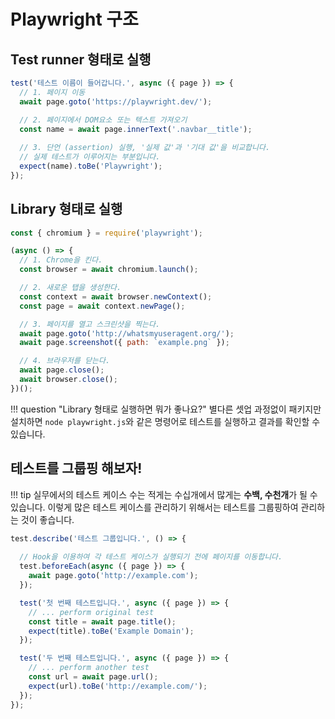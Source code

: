 # Playwright 구조

## Test runner 형태로 실행

```js
test('테스트 이름이 들어갑니다.', async ({ page }) => {
  // 1. 페이지 이동
  await page.goto('https://playwright.dev/');

  // 2. 페이지에서 DOM요소 또는 텍스트 가져오기
  const name = await page.innerText('.navbar__title');
  
  // 3. 단언 (assertion) 실행, '실제 값'과 '기대 값'을 비교합니다.
  // 실제 테스트가 이루어지는 부분입니다.
  expect(name).toBe('Playwright');
});
```

## Library 형태로 실행

```js
const { chromium } = require('playwright');

(async () => {
  // 1. Chrome을 킨다.
  const browser = await chromium.launch();

  // 2. 새로운 탭을 생성한다.
  const context = await browser.newContext();
  const page = await context.newPage();

  // 3. 페이지를 열고 스크린샷을 찍는다.
  await page.goto('http://whatsmyuseragent.org/');
  await page.screenshot({ path: `example.png` });

  // 4. 브라우저를 닫는다.
  await page.close();
  await browser.close();
})();
```
!!! question "Library 형태로 실행하면 뭐가 좋나요?"
    별다른 셋업 과정없이 패키지만 설치하면 `node playwright.js`와 같은 명령어로 테스트를 실행하고 결과를 확인할 수 있습니다.

## 테스트를 그룹핑 해보자!

!!! tip
    실무에서의 테스트 케이스 수는 적게는 수십개에서 많게는 **수백, 수천개**가 될 수 있습니다. 이렇게 많은 테스트 케이스를 관리하기 위해서는 테스트를 그룹핑하여 관리하는 것이 좋습니다.
    
```js
test.describe('테스트 그룹입니다.', () => {
  
  // Hook을 이용하여 각 테스트 케이스가 실행되기 전에 페이지를 이동합니다.
  test.beforeEach(async ({ page }) => {
    await page.goto('http://example.com');
  });

  test('첫 번째 테스트입니다.', async ({ page }) => {
    // ... perform original test
    const title = await page.title();
    expect(title).toBe('Example Domain');
  });

  test('두 번째 테스트입니다.', async ({ page }) => {
    // ... perform another test
    const url = await page.url();
    expect(url).toBe('http://example.com/');
  });
});
```